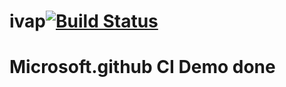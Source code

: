 # ivap[![Build Status](https://dev.azure.com/lokeswarapandit/lokeswarapandit/_apis/build/status/lokeswarapandit.irisnet?branchName=master)](https://dev.azure.com/lokeswarapandit/lokeswarapandit/_build/latest?definitionId=1&branchName=master)

 # Microsoft.github CI Demo      done
 

